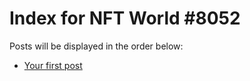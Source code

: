# Index for NFT World #8052
Posts will be displayed in the order below:

- [Your first post](./001-first.md)

